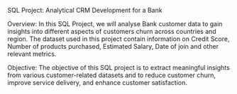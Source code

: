 SQL Project: Analytical CRM Development for a Bank

Overview: In this SQL Project, we will analyse Bank customer data to gain insights into different aspects of customers churn across countries and region. 
The dataset used in this project contain information on Credit Score, Number of products purchased, Estimated Salary, Date of join and other relevant metrics.

Objective: The objective of this SQL project is to extract meaningful insights from various customer-related datasets and 
to reduce customer churn, improve service delivery, and enhance customer satisfaction.
